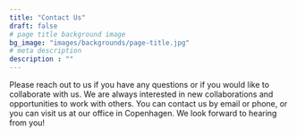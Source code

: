 ```yaml
---
title: "Contact Us"
draft: false
# page title background image
bg_image: "images/backgrounds/page-title.jpg"
# meta description
description : ""
---
```


Please reach out to us if you have any questions or if you would like to collaborate with us. We are always interested in new collaborations and opportunities to work with others. You can contact us by email or phone, or you can visit us at our office in Copenhagen. We look forward to hearing from you! 